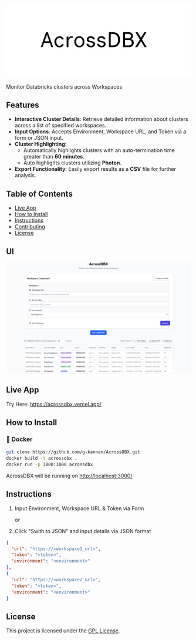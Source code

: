 ![AcrossDBX](assets/AcrossDBX.png)

Monitor Databricks clusters across Workspaces

## Features

- **Interactive Cluster Details**: Retrieve detailed information about clusters across a list of specified workspaces.
- **Input Options**: Accepts Environment, Workspace URL, and Token via a form or JSON input.
- **Cluster Highlighting**:
  - Automatically highlights clusters with an auto-termination time greater than **60 minutes**.
  - Auto highlights clusters utilizing **Photon**.
- **Export Functionality**: Easily export results as a **CSV** file for further analysis.

## Table of Contents

- [Live App](#live-app)
- [How to Install](#how-to-install)
- [Instructions](#instructions)
- [Contributing](#contributing)
- [License](#license)

## UI
![AcrossDBX](assets/AcrossDBXUI.png)

## Live App
Try Here: https://acrossdbx.vercel.app/

## How to Install

### 🐳 Docker

```bash
git clone https://github.com/g-kannan/AcrossDBX.git
docker build -t acrossdbx .
docker run -p 3000:3000 acrossdbx
```

AcrossDBX will be running on <http://localhost:3000/>

## Instructions
1. Input Environment, Workspace URL & Token via Form

    or

2. Click "Swith to JSON" and input details via JSON format 

```json
{
  "url": "https://<workspace1_url>",
  "token": "<token>",
  "environment": "<environment>"
},
{
  "url": "https://<workspace2_url>",
  "token": "<token>",
  "environment": "<environment>"
}
```


## License

This project is licensed under the [GPL License](LICENSE).